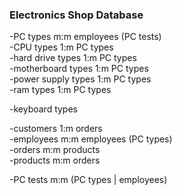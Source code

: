 ### Electronics Shop Database

-PC types m:m employees (PC tests)  
-CPU types 1:m PC types  
-hard drive types 1:m PC types  
-motherboard types 1:m PC types  
-power supply types 1:m PC types  
-ram types 1:m PC types  

-keyboard types

-customers 1:m orders  
-employees  m:m employees (PC types)  
-orders m:m products  
-products m:m orders  

-PC tests m:m (PC types | employees)